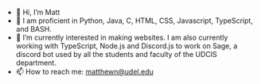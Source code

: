 - 👋 Hi, I’m Matt
- 📘 I am proficient in Python, Java, C, HTML, CSS, Javascript, TypeScript, and BASH. 
- 🌱 I’m currently interested in making websites. I am also currently working with TypeScript, Node.js and Discord.js to work on Sage, a discord bot used by all the students and faculty of the UDCIS department.
- 📫 How to reach me: matthewn@udel.edu

<!---
mattnadar/mattnadar is a ✨ special ✨ repository because its `README.md` (this file) appears on your GitHub profile.
You can click the Preview link to take a look at your changes.
--->
